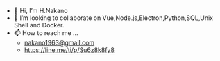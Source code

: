 - 👋 Hi, I’m H.Nakano
- 💞️ I’m looking to collaborate on Vue,Node.js,Electron,Python,SQL,Unix Shell and Docker.
- 📫 How to reach me ...
  + nakano1963@gmail.com
  + https://line.me/ti/p/Su6z8k8fy8

<!---
bizwaves/bizwaves is a ✨ special ✨ repository because its `README.md` (this file) appears on your GitHub profile.
You can click the Preview link to take a look at your changes.
--->
